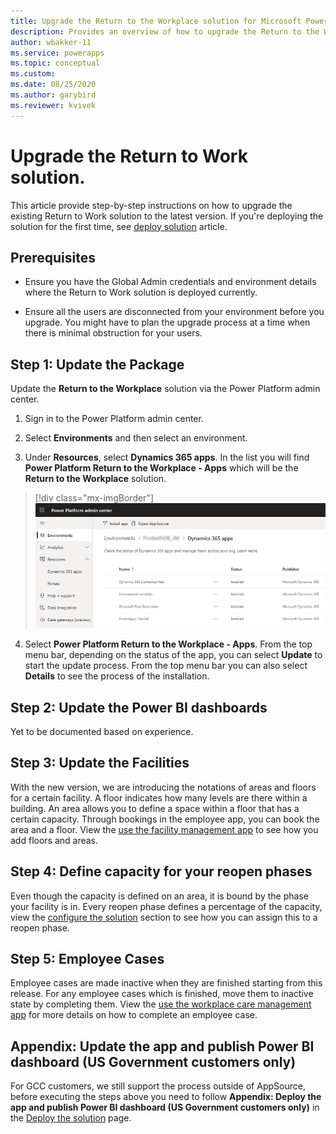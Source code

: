 ```yaml
---
title: Upgrade the Return to the Workplace solution for Microsoft Power Platform | Microsoft Docs
description: Provides an overview of how to upgrade the Return to the Workplace solution.
author: wbakker-11
ms.service: powerapps
ms.topic: conceptual
ms.custom: 
ms.date: 08/25/2020
ms.author: garybird
ms.reviewer: kvivek
---
```

# Upgrade the Return to Work solution.

This article provide step-by-step instructions on how to upgrade the existing Return to Work solution to the latest version. If you're deploying the solution for the first time, see [deploy solution](deploy.md) article.

## Prerequisites

- Ensure you have the Global Admin credentials and environment details where the Return to Work solution is deployed currently. 

- Ensure all the users are disconnected from your environment before you upgrade. You might have to plan the upgrade process at a time when there is minimal obstruction for your users. 

## Step 1: Update the Package

Update the **Return to the Workplace** solution via the Power Platform admin center. 

  1. Sign in to the Power Platform admin center.

  2. Select **Environments** and then select an environment.

  3. Under **Resources**, select **Dynamics 365 apps**. In the list you will find **Power Platform Return to the Workplace - Apps** which will be the **Return to the Workplace** solution.

> [!div class="mx-imgBorder"]
> ![Welcome screen](media/app-management-environment-view.png "Applications within the Admin Center")

  4. Select **Power Platform Return to the Workplace - Apps**. From the top menu bar, depending on the status of the app, you can select **Update** to start the update process. From the top menu bar you can also select **Details** to see the process of the installation.

## Step 2: Update the Power BI dashboards

Yet to be documented based on experience.

## Step 3: Update the Facilities

With the new version, we are introducing the notations of areas and floors for a certain facility. A floor indicates how many levels are there within a building. An area allows you to define a space within a floor that has a certain capacity. Through bookings in the employee app, you can book the area and a floor. View the [use the facility management app](app-for-facility-managers.md#manage-and-monitor-facilities) to see how you add floors and areas.

## Step 4: Define capacity for your reopen phases

Even though the capacity is defined on an area, it is bound by the phase your facility is in. Every reopen phase defines a percentage of the capacity, view the [configure the solution](configure.md) section to see how you can assign this to a reopen phase.

## Step 5: Employee Cases

Employee cases are made inactive when they are finished starting from this release. For any employee cases which is finished, move them to inactive state by completing them. View the [use the workplace care management app](app-for-health-and-safety-lead.md#manage-employee-cases) for more details on how to complete an employee case.

## Appendix: Update the app and publish Power BI dashboard (US Government customers only)

For GCC customers, we still support the process outside of AppSource, before executing the steps above you need to follow **Appendix: Deploy the app and publish Power BI dashboard (US Government customers only)** in the [Deploy the solution](deploy.md) page.

